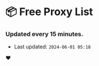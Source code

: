 # :package: Free Proxy List
### Updated every 15 minutes.

- Last updated: `2024-06-01 05:18`

:heart:
